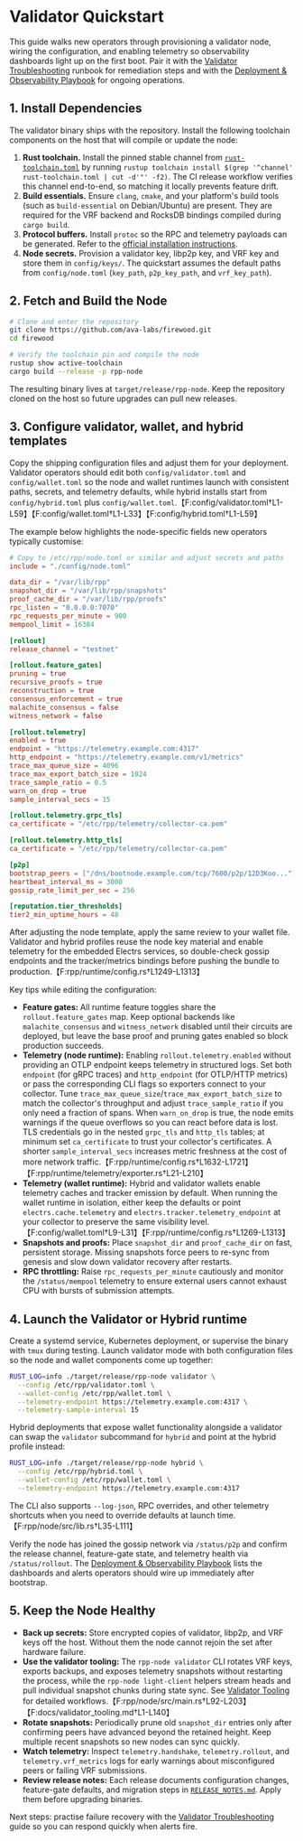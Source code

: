# Validator Quickstart

This guide walks new operators through provisioning a validator node, wiring the
configuration, and enabling telemetry so observability dashboards light up on
the first boot. Pair it with the [Validator Troubleshooting](./validator_troubleshooting.md)
runbook for remediation steps and with the
[Deployment & Observability Playbook](./deployment_observability.md) for
ongoing operations.

## 1. Install Dependencies

The validator binary ships with the repository. Install the following toolchain
components on the host that will compile or update the node:

1. **Rust toolchain.** Install the pinned stable channel from
   [`rust-toolchain.toml`](../rust-toolchain.toml) by running
   `rustup toolchain install $(grep '^channel' rust-toolchain.toml | cut -d'"' -f2)`.
   The CI release workflow verifies this channel end-to-end, so matching it
   locally prevents feature drift.
2. **Build essentials.** Ensure `clang`, `cmake`, and your platform's build
   tools (such as `build-essential` on Debian/Ubuntu) are present. They are
   required for the VRF backend and RocksDB bindings compiled during `cargo
   build`.
3. **Protocol buffers.** Install `protoc` so the RPC and telemetry payloads can
   be generated. Refer to the [official installation instructions](https://grpc.io/docs/protoc-installation/).
4. **Node secrets.** Provision a validator key, libp2p key, and VRF key and
   store them in `config/keys/`. The quickstart assumes the default paths from
   `config/node.toml` (`key_path`, `p2p_key_path`, and `vrf_key_path`).

## 2. Fetch and Build the Node

```sh
# Clone and enter the repository
git clone https://github.com/ava-labs/firewood.git
cd firewood

# Verify the toolchain pin and compile the node
rustup show active-toolchain
cargo build --release -p rpp-node
```

The resulting binary lives at `target/release/rpp-node`. Keep the repository
cloned on the host so future upgrades can pull new releases.

## 3. Configure validator, wallet, and hybrid templates

Copy the shipping configuration files and adjust them for your deployment.
Validator operators should edit both `config/validator.toml` and
`config/wallet.toml` so the node and wallet runtimes launch with consistent
paths, secrets, and telemetry defaults, while hybrid installs start from
`config/hybrid.toml` plus `config/wallet.toml`.【F:config/validator.toml†L1-L59】【F:config/wallet.toml†L1-L33】【F:config/hybrid.toml†L1-L59】

The example below highlights the node-specific fields new operators typically
customise:

```toml
# Copy to /etc/rpp/node.toml or similar and adjust secrets and paths
include = "./config/node.toml"

data_dir = "/var/lib/rpp"
snapshot_dir = "/var/lib/rpp/snapshots"
proof_cache_dir = "/var/lib/rpp/proofs"
rpc_listen = "0.0.0.0:7070"
rpc_requests_per_minute = 900
mempool_limit = 16384

[rollout]
release_channel = "testnet"

[rollout.feature_gates]
pruning = true
recursive_proofs = true
reconstruction = true
consensus_enforcement = true
malachite_consensus = false
witness_network = false

[rollout.telemetry]
enabled = true
endpoint = "https://telemetry.example.com:4317"
http_endpoint = "https://telemetry.example.com/v1/metrics"
trace_max_queue_size = 4096
trace_max_export_batch_size = 1024
trace_sample_ratio = 0.5
warn_on_drop = true
sample_interval_secs = 15

[rollout.telemetry.grpc_tls]
ca_certificate = "/etc/rpp/telemetry/collector-ca.pem"

[rollout.telemetry.http_tls]
ca_certificate = "/etc/rpp/telemetry/collector-ca.pem"

[p2p]
bootstrap_peers = ["/dns/bootnode.example.com/tcp/7600/p2p/12D3Koo..."]
heartbeat_interval_ms = 3000
gossip_rate_limit_per_sec = 256

[reputation.tier_thresholds]
tier2_min_uptime_hours = 48
```

After adjusting the node template, apply the same review to your wallet file.
Validator and hybrid profiles reuse the node key material and enable telemetry
for the embedded Electrs services, so double-check gossip endpoints and the
tracker/metrics bindings before pushing the bundle to production.【F:rpp/runtime/config.rs†L1249-L1313】

Key tips while editing the configuration:

- **Feature gates:** All runtime feature toggles share the
  `rollout.feature_gates` map. Keep optional backends like `malachite_consensus`
  and `witness_network` disabled until their circuits are deployed, but leave
  the base proof and pruning gates enabled so block production succeeds.
- **Telemetry (node runtime):** Enabling `rollout.telemetry.enabled` without
  providing an OTLP endpoint keeps telemetry in structured logs. Set both
  `endpoint` (for gRPC traces) and `http_endpoint` (for OTLP/HTTP metrics) or
  pass the corresponding CLI flags so exporters connect to your collector.
  Tune `trace_max_queue_size`/`trace_max_export_batch_size` to match the
  collector's throughput and adjust `trace_sample_ratio` if you only need a
  fraction of spans. When `warn_on_drop` is true, the node emits warnings if the
  queue overflows so you can react before data is lost. TLS credentials go in
  the nested `grpc_tls` and `http_tls` tables; at minimum set
  `ca_certificate` to trust your collector's certificates. A shorter
  `sample_interval_secs` increases metric freshness at the cost of more network
  traffic.【F:rpp/runtime/config.rs†L1632-L1721】【F:rpp/runtime/telemetry/exporter.rs†L21-L210】
- **Telemetry (wallet runtime):** Hybrid and validator wallets enable telemetry
  caches and tracker emission by default. When running the wallet runtime in
  isolation, either keep the defaults or point `electrs.cache.telemetry` and
  `electrs.tracker.telemetry_endpoint` at your collector to preserve the same
  visibility level.【F:config/wallet.toml†L9-L31】【F:rpp/runtime/config.rs†L1269-L1313】
- **Snapshots and proofs:** Place `snapshot_dir` and `proof_cache_dir` on fast,
  persistent storage. Missing snapshots force peers to re-sync from genesis and
  slow down validator recovery after restarts.
- **RPC throttling:** Raise `rpc_requests_per_minute` cautiously and monitor the
  `/status/mempool` telemetry to ensure external users cannot exhaust CPU with
  bursts of submission attempts.

## 4. Launch the Validator or Hybrid runtime

Create a systemd service, Kubernetes deployment, or supervise the binary with
`tmux` during testing. Launch validator mode with both configuration files so
the node and wallet components come up together:

```sh
RUST_LOG=info ./target/release/rpp-node validator \
  --config /etc/rpp/validator.toml \
  --wallet-config /etc/rpp/wallet.toml \
  --telemetry-endpoint https://telemetry.example.com:4317 \
  --telemetry-sample-interval 15
```

Hybrid deployments that expose wallet functionality alongside a validator can
swap the `validator` subcommand for `hybrid` and point at the hybrid profile
instead:

```sh
RUST_LOG=info ./target/release/rpp-node hybrid \
  --config /etc/rpp/hybrid.toml \
  --wallet-config /etc/rpp/wallet.toml \
  --telemetry-endpoint https://telemetry.example.com:4317
```

The CLI also supports `--log-json`, RPC overrides, and other telemetry
shortcuts when you need to override defaults at launch time.【F:rpp/node/src/lib.rs†L35-L111】

Verify the node has joined the gossip network via `/status/p2p` and confirm the
release channel, feature-gate state, and telemetry health via
`/status/rollout`. The [Deployment & Observability Playbook](./deployment_observability.md)
lists the dashboards and alerts operators should wire up immediately after
bootstrap.

## 5. Keep the Node Healthy

- **Back up secrets:** Store encrypted copies of validator, libp2p, and VRF keys
  off the host. Without them the node cannot rejoin the set after hardware
  failure.
- **Use the validator tooling:** The `rpp-node validator` CLI rotates VRF keys,
  exports backups, and exposes telemetry snapshots without restarting the
  process, while the `rpp-node light-client` helpers stream heads and pull
  individual snapshot chunks during state sync. See
  [Validator Tooling](./validator_tooling.md) for detailed workflows.【F:rpp/node/src/main.rs†L92-L203】【F:docs/validator_tooling.md†L1-L140】
- **Rotate snapshots:** Periodically prune old `snapshot_dir` entries only after
  confirming peers have advanced beyond the retained height. Keep multiple
  recent snapshots so new nodes can sync quickly.
- **Watch telemetry:** Inspect `telemetry.handshake`, `telemetry.rollout`, and
  `telemetry.vrf_metrics` logs for early warnings about misconfigured peers or
  failing VRF submissions.
- **Review release notes:** Each release documents configuration changes,
  feature-gate defaults, and migration steps in [`RELEASE_NOTES.md`](../RELEASE_NOTES.md).
  Apply them before upgrading binaries.

Next steps: practise failure recovery with the
[Validator Troubleshooting](./validator_troubleshooting.md) guide so you can
respond quickly when alerts fire.
